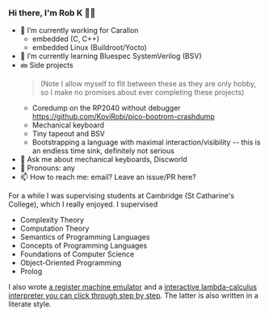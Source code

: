 ### Hi there, I'm Rob K 🏳️‍🌈

- 🔭 I’m currently working for Carallon
  - embedded (C, C++)
  - embedded Linux (Buildroot/Yocto)
- 🌱 I’m currently learning Bluespec SystemVerilog (BSV)
- 🖮 Side projects
  > (Note I allow myself to flit between these as they are only hobby, so I make no promises about ever completing these projects)
  - Coredump on the RP2040 without debugger <https://github.com/KoviRobi/pico-bootrom-crashdump>
  - Mechanical keyboard
  - Tiny tapeout and BSV
  - Bootstrapping a language with maximal interaction/visibility -- this is an endless time sink, definitely not serious
- 💬 Ask me about mechanical keyboards, Discworld
- 🙋 Pronouns: any
- 📫 How to reach me: email? Leave an issue/PR here?

For a while I was supervising students at Cambridge (St Catharine's College), which I really enjoyed. I supervised

- Complexity Theory
- Computation Theory
- Semantics of Programming Languages
- Concepts of Programming Languages
- Foundations of Computer Science
- Object-Oriented Programming
- Prolog

I also wrote [a register machine emulator](https://www.cl.cam.ac.uk/~rmk35/register-machine/register-machine.html) and a [interactive lambda-calculus interpreter you can click through step by step](https://www.cl.cam.ac.uk/~rmk35/lambda_calculus/lambda_calculus.html). The latter is also written in a literate style.

<!--
**KoviRobi/KoviRobi** is a ✨ _special_ ✨ repository because its `README.md` (this file) appears on your GitHub profile.

Here are some ideas to get you started:

- 👯 I’m looking to collaborate on ...
- 🤔 I’m looking for help with ...
- ⚡ Fun fact: ...

-->
